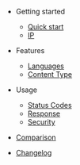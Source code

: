 <!-- docs/_sidebar.md -->

- Getting started

  - [Quick start](README.md)
  - [IP](IP.md)

- Features

  - [Languages](languages.md)
  - [Content Type](content-type.md)

- Usage

  - [Status Codes](status.md)
  - [Response](response.md)
  - [Security](security.md)

- [Comparison](comparison.md)
- [Changelog](changelog.md)
